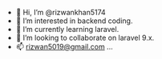 - 👋 Hi, I’m @rizwankhan5174
- 👀 I’m interested in backend coding.
- 🌱 I’m currently learning laravel.
- 💞️ I’m looking to collaborate on laravel 9.x.
- 📫 rizwan5019@gmail.com ...

<!---
rizwankhan5174/rizwankhan5174 is a ✨ special ✨ repository because its `README.md` (this file) appears on your GitHub profile.
You can click the Preview link to take a look at your changes.
--->

